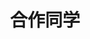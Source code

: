 ---
layout: profiles
permalink: /people_master_alumni/
title: 合作同学
description: 已毕业硕士生
nav: false
nav_order: 6

profiles:
  # if you want to include more than one profile, just replicate the following block
  # and create one content file for each profile inside _pages/
  - align: right
    image: people_pics/linghui_diao_tanpang.jpg
    content: people/master_with_xiulei.md
    image_circular: false # crops the image to make it circular
    more_info: >
      <p>成为硕导前合作过的硕士生，由于种种原因没能一起走到最后，道一声“抱歉”</p>
  - align: right
    image: people_pics/zhihui_yuquan_lidan.jpg
    content: people/master_with_xiulei.md
    image_circular: false # crops the image to make it circular
    more_info: >
      <p>成为硕导前合作过的硕士生，由于种种原因没能一起走到最后，道一声“抱歉”</p>

---